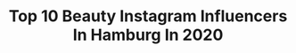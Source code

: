 ---
title: Top 10 Beauty Instagram Influencers In Hamburg In 2020
description: Identify the most popular Instagram accounts on inBeat.
platform: Instagram
profiles:
  - username: "braveheart_timba"
    fullname: >-
      ✩ Kerstin Katharina ✩ Timba ✩
    location: "Germany"
    followers: 29352
    engagement: 343
    commentsToLikes: 0.064976
    avatar: "https://scontent-lhr8-1.cdninstagram.com/v/t51.2885-19/s320x320/70958490_2604076399654090_450332801363869696_n.jpg?_nc_ht=scontent-lhr8-1.cdninstagram.com&_nc_ohc=MO8y0Cp4XZ0AX90L93M&oh=a94a0b69d6cc8bc595fc51ce8625c3b2&oe=5EBBB1EF"
    verified: false
    hashtags: "#puppy, #officedog, #hundespielzeug, #fratz"
  - username: "evinbeautyy"
    fullname: >-
      
    location: "Germany"
    followers: 2203
    engagement: 1484
    commentsToLikes: 0.089271
    avatar: "https://scontent-amt2-1.cdninstagram.com/v/t51.2885-19/s320x320/64559890_2437186519637127_2212214495982387200_n.jpg?_nc_ht=scontent-amt2-1.cdninstagram.com&_nc_ohc=EwTiFkuUWKkAX96DBWK&oh=4492cc15d48e7b46bc5720a34360665c&oe=5EB2C8EE"
    verified: false
    hashtags: "#arabic, #dubai, #makeupartistworldwide, #bridehairstyle"
  - username: "it_pieces_"
    fullname: >-
      Imke Tietjen
    location: "Germany"
    followers: 43165
    engagement: 273
    commentsToLikes: 0.276953
    avatar: "https://scontent-lhr8-1.cdninstagram.com/v/t51.2885-19/s320x320/87602122_191488132076886_6559849554299060224_n.jpg?_nc_ht=scontent-lhr8-1.cdninstagram.com&_nc_ohc=6G38zR0zxhQAX8k9RHS&oh=287614c01f04ccb8bf95c1f94013158d&oe=5EB9C654"
    verified: false
    hashtags: "#sneaxs, #bestesteam, #instagood, #inspo"
  - username: "cheyniceloves"
    fullname: >-
      Family 🤰🏻 | Lifestyle |Fashion
    location: "Germany"
    followers: 14391
    engagement: 636
    commentsToLikes: 0.044141
    avatar: "https://scontent-lhr8-1.cdninstagram.com/v/t51.2885-19/s320x320/89715384_233555864362637_311964532933132288_n.jpg?_nc_ht=scontent-lhr8-1.cdninstagram.com&_nc_ohc=ekv--7CcQq0AX_s0QLe&oh=813b5d110fd295b64095899dbec7e643&oe=5EB9D35F"
    verified: false
    hashtags: "#happymum, #lebenmitrindern, #mylegowear, #ootd"
  - username: "pialorenaa"
    fullname: >-
      BEAUTY | TRAVEL | FASHION
    location: "Germany"
    followers: 106958
    engagement: 429
    commentsToLikes: 0.059661
    avatar: "https://scontent-ams4-1.cdninstagram.com/v/t51.2885-19/s320x320/67130728_671961406642340_2503658890650976256_n.jpg?_nc_ht=scontent-ams4-1.cdninstagram.com&_nc_ohc=38-9_Sm6JTUAX-ceDUO&oh=72274f4597433839c19732c5b5a06014&oe=5EBAC7F9"
    verified: false
    hashtags: "#nikkibeach, #hamburg, #hairstyles, #dyson"
  - username: "sepidehghmi"
    fullname: >-
      SEPIDEH G.
    location: "Germany"
    followers: 90757
    engagement: 305
    commentsToLikes: 0.053502
    avatar: "https://scontent-lhr8-1.cdninstagram.com/v/t51.2885-19/s320x320/90885359_3010825062301394_7453233173120417792_n.jpg?_nc_ht=scontent-lhr8-1.cdninstagram.com&_nc_ohc=4bQx3lrlQGsAX_-FNK3&oh=0d6e28c4e441b159200aad819731b09d&oe=5EBA2191"
    verified: false
    hashtags: "#italy, #thinkpositive, #respect, #ootdfashion"
  - username: "saaliimo"
    fullname: >-
      S A L I M 🥀
    location: "Germany"
    followers: 39833
    engagement: 978
    commentsToLikes: 0.074820
    avatar: "https://scontent-lhr8-1.cdninstagram.com/v/t51.2885-19/s320x320/82174265_1526238147540580_8672923058194874368_n.jpg?_nc_ht=scontent-lhr8-1.cdninstagram.com&_nc_ohc=QJS6jNBmztAAX9ziTdY&oh=3ec386a8b8251d6cd5d41535b280e4ac&oe=5EB9198C"
    verified: false
    hashtags: "#canonphotography, #maroc, #photo, #elphilharmonie"
  - username: "_johanna_kl_"
    fullname: >-
      Johanna
    location: "Germany"
    followers: 18694
    engagement: 754
    commentsToLikes: 0.039142
    avatar: "https://scontent-atl3-1.cdninstagram.com/v/t51.2885-19/s320x320/83526683_819465718541132_6496794838778773504_n.jpg?_nc_ht=scontent-atl3-1.cdninstagram.com&_nc_ohc=TxKQVNzkROAAX_DAZDX&oh=b4df08e03a989a51b000a3846b3ce358&oe=5EB858E9"
    verified: false
    hashtags: "#hair, #sunset, #goodlife, #berlin"
  - username: "julianejuliie"
    fullname: >-
      👑 Miss Grand Germany 2017 🇩🇪
    location: "Germany"
    followers: 66089
    engagement: 347
    commentsToLikes: 0.057715
    avatar: "https://scontent-lhr8-1.cdninstagram.com/v/t51.2885-19/s320x320/87602698_262701204863458_6909234621158785024_n.jpg?_nc_ht=scontent-lhr8-1.cdninstagram.com&_nc_ohc=1ITxoUlmcyoAX8jXsWG&oh=79d5eb51e522b393ff843bcb915bd518&oe=5EB95FA4"
    verified: false
    hashtags: "#beauty, #fitgirls, #inspo, #qotd"
  - username: "kristin_zirnsak"
    fullname: >-
      𝓚𝓻𝓲𝓼𝓽𝓲𝓷 𝓩𝓲𝓻𝓷𝓼𝓪𝓴 🎬
    location: "Germany"
    followers: 27338
    engagement: 246
    commentsToLikes: 0.036588
    avatar: "https://scontent-lhr8-1.cdninstagram.com/v/t51.2885-19/s320x320/57506335_420216295422445_3642209829822398464_n.jpg?_nc_ht=scontent-lhr8-1.cdninstagram.com&_nc_ohc=SEC03J2LeHAAX98ceRT&oh=c45e3614d9fe7581301b734c7e788c90&oe=5EBC92BC"
    verified: false
    hashtags: "#passion, #styling, #2bundesliga, #fitness"
---
